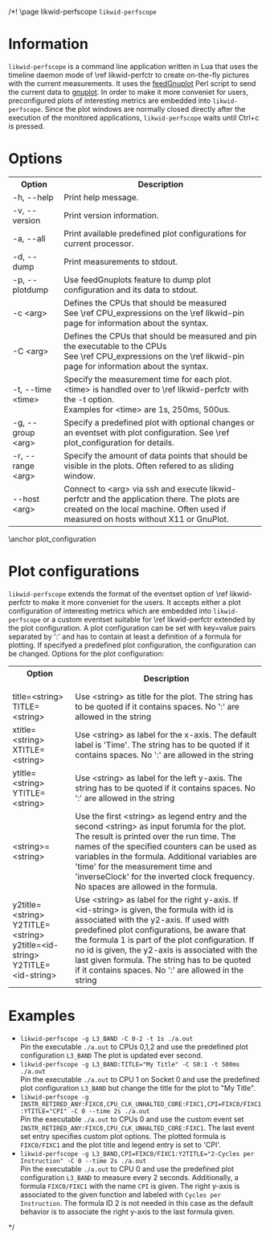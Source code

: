 /*! \page likwid-perfscope <CODE>likwid-perfscope</CODE>

<H1>Information</H1>
<CODE>likwid-perfscope</CODE> is a command line application written in Lua that uses the timeline daemon mode of \ref likwid-perfctr
to create on-the-fly pictures with the current measurements. It uses the <A HREF="https://github.com/dkogan/feedgnuplot">feedGnuplot</A> Perl script to send the current data to  <A HREF="http://www.gnuplot.info/">gnuplot</A>. In order to make it more conveniet for users, preconfigured plots of interesting metrics are embedded into <CODE>likwid-perfscope</CODE>. Since the plot windows are normally closed directly after the execution of the monitored applications, <CODE>likwid-perfscope</CODE> waits until Ctrl+c is pressed.

<H1>Options</H1>
<TABLE>
<TR>
  <TH>Option</TH>
  <TH>Description</TH>
</TR>
<TR>
  <TD>-h, --help</TD>
  <TD>Print help message.</TD>
</TR>
<TR>
  <TD>-v, --version</TD>
  <TD>Print version information.</TD>
</TR>
<TR>
  <TD>-a, --all</TD>
  <TD>Print available predefined plot configurations for current processor.</TD>
</TR>
<TR>
  <TD>-d, --dump</TD>
  <TD>Print measurements to stdout.</TD>
</TR>
<TR>
  <TD>-p, --plotdump</TD>
  <TD>Use feedGnuplots feature to dump plot configuration and its data to stdout.</TD>
</TR>
<TR>
  <TD>-c &lt;arg&gt;</TD>
  <TD>Defines the CPUs that should be measured<BR>See \ref CPU_expressions on the \ref likwid-pin page for information about the syntax.</TD>
</TR>
<TR>
  <TD>-C &lt;arg&gt;</TD>
  <TD>Defines the CPUs that should be measured and pin the executable to the CPUs<BR>See \ref CPU_expressions on the \ref likwid-pin page for information about the syntax.</TD>
</TR>
<TR>
  <TD>-t, --time &lt;time&gt;</TD>
  <TD>Specify the measurement time for each plot. &lt;time&gt; is handled over to \ref likwid-perfctr with the -t option. <BR>Examples for &lt;time&gt; are 1s, 250ms, 500us.</TD>
</TR>
<TR>
  <TD>-g, --group &lt;arg&gt;</TD>
  <TD>Specify a predefined plot with optional changes or an eventset with plot configuration. See \ref plot_configuration for details.</TD>
</TR>
<TR>
  <TD>-r, --range &lt;arg&gt;</TD>
  <TD>Specify the amount of data points that should be visible in the plots. Often refered to as sliding window.</TD>
</TR>
<TR>
  <TD>--host &lt;arg&gt;</TD>
  <TD>Connect to &lt;arg&gt; via ssh and execute likwid-perfctr and the application there. The plots are created on the local machine. Often used if measured on hosts without X11 or GnuPlot.</TD>
</TR>
</TABLE>

\anchor plot_configuration
<H1>Plot configurations</H1>
<CODE>likwid-perfscope</CODE> extends the format of the eventset option of \ref likwid-perfctr to make it more conveniet for the users. It accepts either a plot configuration of interesting metrics which are embedded into <CODE>likwid-perfscope</CODE> or a custom eventset suitable for \ref likwid-perfctr extended by the plot configuration. A plot configuration can be set with key=value pairs separated by ':' and has to contain at least a definition of a formula for plotting. If specifyed a predefined plot configuration, the configuration can be changed. Options for the plot configuration:
<TABLE>
<TR>
  <TH>Option
  &nbsp;&nbsp;&nbsp;&nbsp;&nbsp;&nbsp;&nbsp;&nbsp;&nbsp;&nbsp;&nbsp;&nbsp;&nbsp;&nbsp;&nbsp;&nbsp;&nbsp;&nbsp;&nbsp;&nbsp;&nbsp;&nbsp;&nbsp;&nbsp;
  </TH>
  <TH>Description</TH>
</TR>
<TR>
  <TD>title=&lt;string&gt;<BR>TITLE=&lt;string&gt;</TD>
  <TD>Use &lt;string&gt; as title for the plot. The string has to be quoted if it contains spaces. No ':' are allowed in the string</TD>
</TR>
<TR>
  <TD>xtitle=&lt;string&gt;<BR>XTITLE=&lt;string&gt;</TD>
  <TD>Use &lt;string&gt; as label for the x-axis. The default label is 'Time'. The string has to be quoted if it contains spaces. No ':' are allowed in the string</TD>
</TR>
<TR>
  <TD>ytitle=&lt;string&gt;<BR>YTITLE=&lt;string&gt;</TD>
  <TD>Use &lt;string&gt; as label for the left y-axis. The string has to be quoted if it contains spaces. No ':' are allowed in the string</TD>
</TR>
<TR>
  <TD>&lt;string&gt;=&lt;string&gt;</TD>
  <TD>Use the first &lt;string&gt; as legend entry and the second &lt;string&gt; as input forumla for the plot. The result is printed over the run time. The names of the specified counters can be used as variables in the formula. Additional variables are 'time' for the measurement time and 'inverseClock' for the inverted clock frequency. No spaces are allowed in the formula.</TD>
</TR>
<TR>
  <TD>y2title=&lt;string&gt;<BR>Y2TITLE=&lt;string&gt;<BR>y2title=&lt;id-string&gt;<BR>Y2TITLE=&lt;id-string&gt;</TD>
  <TD>Use &lt;string&gt; as label for the right y-axis. If &lt;id-string&gt; is given, the formula with id is associated with the y2-axis. If used with predefined plot configurations, be aware that the formula 1 is part of the plot configuration. If no id is given, the y2-axis is associated with the last given formula. The string has to be quoted if it contains spaces. No ':' are allowed in the string</TD>
</TR>
</TABLE>

<H1>Examples</H1>
<UL>
<LI><CODE>likwid-perfscope -g L3_BAND -C 0-2 -t 1s ./a.out</CODE><BR>
Pin the executable <CODE>./a.out</CODE> to CPUs 0,1,2 and use the predefined plot configuration <CODE>L3_BAND</CODE> The plot is updated ever second.
</LI>
<LI><CODE>likwid-perfscope -g L3_BAND:TITLE="My Title" -C S0:1 -t 500ms ./a.out</CODE><BR>
Pin the executable <CODE>./a.out</CODE> to CPU 1 on Socket 0 and use the predefined plot configuration <CODE>L3_BAND</CODE> but change the title for the plot to "My Title".
</LI>
<LI><CODE>likwid-perfscope -g INSTR_RETIRED_ANY:FIXC0,CPU_CLK_UNHALTED_CORE:FIXC1,CPI=FIXC0/FIXC1:YTITLE="CPI" -C 0 --time 2s ./a.out</CODE><BR>
Pin the executable <CODE>./a.out</CODE> to CPUs 0 and use the custom event set <CODE>INSTR_RETIRED_ANY:FIXC0,CPU_CLK_UNHALTED_CORE:FIXC1</CODE>. The last event set entry specifies custom plot options. The plotted formula is <CODE>FIXC0/FIXC1</CODE> and the plot title and legend entry is set to 'CPI'.
</LI>
<LI><CODE>likwid-perfscope -g L3_BAND,CPI=FIXC0/FIXC1:Y2TITLE="2-Cycles per Instruction" -C 0 --time 2s ./a.out</CODE><BR>
Pin the executable <CODE>./a.out</CODE> to CPU 0 and use the predefined plot configuration  <CODE>L3_BAND</CODE> to measure every 2 seconds. Additionally, a formula <CODE>FIXC0/FIXC1</CODE> with the name <CODE>CPI</CODE> is given. The right y-axis is associated to the given function and labeled with <CODE>Cycles per Instruction</CODE>. The formula ID 2 is not needed in this case as the default behavior is to associate the right y-axis to the last formula given.
</LI>
</UL>

*/
